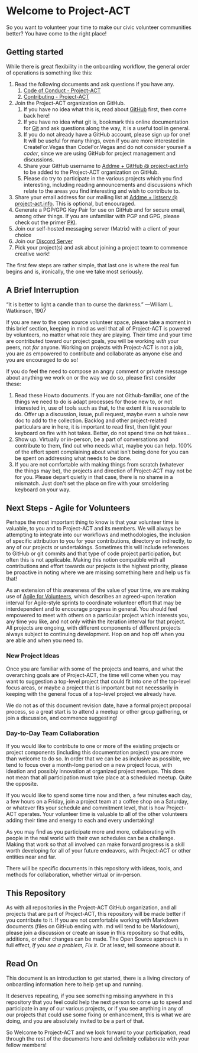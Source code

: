 <!--
 Copyright (C) 2024 Project-ACT
 
 This file is part of doc-org-howtos.
 
 doc-org-howtos is free software: you can redistribute it and/or modify
 it under the terms of the GNU General Public License as published by
 the Free Software Foundation, either version 3 of the License, or
 (at your option) any later version.
 
 doc-org-howtos is distributed in the hope that it will be useful,
 but WITHOUT ANY WARRANTY; without even the implied warranty of
 MERCHANTABILITY or FITNESS FOR A PARTICULAR PURPOSE.  See the
 GNU General Public License for more details.
 
 You should have received a copy of the GNU General Public License
 along with doc-org-howtos.  If not, see <https://www.gnu.org/licenses/>.
-->

# Welcome to Project-ACT

So you want to volunteer your time to make our civic volunteer communities better? You have come to the right place!

## Getting started

While there is great flexibility in the onboarding workflow, the general order of operations is something like this:

1. Read the following documents and ask questions if you have any.
   1. [Code of Conduct - Project-ACT](https://github.com/Project-ACT/.github/blob/main/CODE_OF_CONDUCT.md)
   2. [Contributing - Project-ACT](https://github.com/Project-ACT/.github/blob/main/CONTRIBUTING.md)
2. Join the Project-ACT organization on GitHub.
      1. If you have no idea what this is, read about [GitHub](github.md) first, then come back here!
      2. If you have no idea what git is, bookmark this online documentation for [Git](https://git-scm.com/) and ask questions along the way, it is a useful tool in general.
      3. If you do not already have a GitHub account, please sign up for one! It will be useful for many things, even if you are more interested in CreateFor.Vegas than CodeFor.Vegas and do not consider yourself a *coder*, since we are using GitHub for project management and discussions.
      4. Share your GitHub username to [Addme + GitHub @ project-act.info](mailto:addme+github@project-act.info) to be added to the Project-ACT organization on GitHub.
      5. Please do try to participate in the various projects which you find interesting, including reading announcements and discussions which relate to the areas you find interesting and wish to contribute to.
3. Share your email address for our mailing list at [Addme + listserv @ project-act.info](mailto:addme+listserv@project-act.info). This is optional, but encouraged.
4. Generate a PGP/GPG Key Pair for use on GitHub and for secure email, among other things. If you are unfamiliar with PGP and GPG, please check out the primer [PKI](publickey.md).
5. Join our self-hosted messaging server (Matrix) with a client of your choice
6. Join our [Discord Server](https://discord.gg/kVmqJpS55W)
7. Pick your project(s) and ask about joining a project team to commence creative work!

The first few steps are rather simple, that last one is where the real fun begins and is, ironically, the one we take most seriously.

## A Brief Interruption

“It is better to light a candle than to curse the darkness.” —William L. Watkinson, 1907

If you are new to the open source volunteer space, please take a moment in this brief section, keeping in mind as well that all of Project-ACT is powered by volunteers, no matter what role they are playing. Their time and your time are contributed toward our project goals, you will be working *with* your peers, not *for* anyone. Working on projects with Project-ACT is not a job, you are as empowered to contribute and collaborate as anyone else and you are encouraged to do so!

If you do feel the need to compose an angry comment or private message about anything we work on or the way we do so, please first consider these:

1. Read these Howto documents. If you are not Github-familiar, one of the things we need to do is adapt processes for those new to, or not interested in, use of tools such as that, to the extent it is reasonable to do. Offer up a discussion, issue, pull request, maybe even a whole new doc to add to the collection. Backlog and other project-related particulars are in here, it is important to read first, then light your keyboard on fire with hot takes. Better, do not spend time on hot takes…
2. Show up. Virtually or in-person, be a part of conversations and contribute to them, find out who needs what, maybe you can help. 100% of the effort spent complaining about what isn’t being done for you can be spent on addressing what needs to be done.
3. If you are not comfortable with making things from scratch (whatever the things may be), the projects and direction of Project-ACT may not be for you. Please depart quietly in that case, there is no shame in a mismatch. Just don't set the place on fire with your smoldering keyboard on your way.

## Next Steps - Agile for Volunteers

Perhaps the most important thing to know is that your volunteer time is valuable, to you and to Project-ACT and its members. We will always be attempting to integrate into our workflows and methodologies, the inclusion of specific attribution to you for your contributions, directory or indirectly, to any of our projects or undertakings. Sometimes this will include references to GitHub or git commits and that type of code project participation, but often this is not applicable. Making this notion compatible with all contributions and effort towards our projects is the highest priority, please be proactive in noting where we are missing something here and help us fix that!

As an extension of this awareness of the value of your time, we are making use of [Agile for Volunteers](agile.md), which describes an agreed-upon iteration interval for Agile-style sprints to coordinate volunteer effort that may be interdependent and to encourage progress in general. You should feel empowered to meet with others on a particular project which interests you, any time you like, and not only within the iteration interval for that project. All projects are ongoing, with different components of different projects always subject to continuing development. Hop on and hop off when you are able and when you need to.

### New Project Ideas

Once you are familiar with some of the projects and teams, and what the overarching goals are of Project-ACT, the time will come when you may want to suggestion a top-level project that could fit into one of the top-level focus areas, or maybe a project that is important but not necessarily in keeping with the general focus of a top-level project we already have.

We do not as of this document revision date, have a formal project proposal process, so a great start is to attend a meetup or other group gathering, or join a discussion, and commence suggesting!

### Day-to-Day Team Collaboration

If you would like to contribute to one or more of the existing projects or project components (including this documentation project) you are more than welcome to do so. In order that we can be as inclusive as possible, we tend to focus over a month-long period on a new project focus, with ideation and possibly innovation at organized project meetups. This does not mean that all participation must take place at a scheduled meetup. Quite the opposite.

If you would like to spend some time now and then, a few minutes each day, a few hours on a Friday, join a project team at a coffee shop on a Saturday, or whatever fits your schedule and commitment level, that is how Project-ACT operates. Your volunteer time is valuable to all of the other volunteers adding their time and energy to each and every undertaking!

As you may find as you participate more and more, collaborating with people in the real world with their own schedules can be a challenge. Making that work so that all involved can make forward progress is a skill worth developing for all of your future endeavors, with Project-ACT or other entities near and far.

There will be specific documents in this repository with ideas, tools, and methods for collaboration, whether virtual or in-person.

## This Repository

As with all repositories in the Project-ACT GitHub organization, and all projects that are part of Project-ACT, this repository will be made better if you contribute to it. If you are not comfortable working with Markdown documents (files on GitHub ending with .md will tend to be Markdown), please join a discussion or create an issue in this repository so that edits, additions, or other changes can be made. The Open Source approach is in full effect, *If you see a problem, Fix it*. Or at least, tell someone about it.

## Read On

This document is an introduction to get started, there is a living directory of onboarding information here to help get up and running.

It deserves repeating, if you see something missing anywhere in this repository that you feel could help the next person to come up to speed and participate in any of our various projects, or if you see anything in any of our projects that could use some fixing or enhancement, this is what we are doing, and you are absolutely invited to be a part of that.

So Welcome to Project-ACT and we look forward to your participation, read through the rest of the documents here and definitely collaborate with your fellow members!

